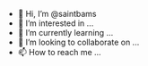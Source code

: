 - 👋 Hi, I’m @saintbams
- 👀 I’m interested in ...
- 🌱 I’m currently learning ...
- 💞️ I’m looking to collaborate on ...
- 📫 How to reach me ...

<!---
saintbams/saintbams is a ✨ special ✨ repository because its `README.md` (this file) appears on your GitHub profile.
You can click the Preview link to take a look at your changes.
--->
